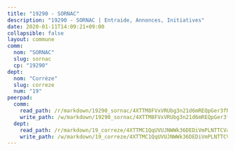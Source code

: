 ```yaml
---
title: "19290 - SORNAC"
description: "19290 - SORNAC | Entraide, Annonces, Initiatives"
date: 2020-01-11T14:09:21+09:00
collapsible: false
layout: commune
comm:
  nom: "SORNAC"
  slug: sornac
  cp: "19290"
dept:
  nom: "Corrèze"
  slug: correze
  num: "19"
peerpad:
  comm:
    read_path: /r/markdown/19290_sornac/4XTTM8FVxVRUbg3n21d6mREQpGer3fN7rxpXSkjxRdXtG6Syi
    write_path: /w/markdown/19290_sornac/4XTTM8FVxVRUbg3n21d6mREQpGer3fN7rxpXSkjxRdXtG6Syi-K3TgTfLq5mDeHbhU8pwyhkmUbwdJ2LcuzgaDWU94su8XFkQUVQK29g4PxA9i2hFb9BmJgNtbWoRtN4ztvTD1YLHymdUgfMjUpWYTYMYorNVbY9vXYBgckMnZnxaV4ZCxUUTNE51E
  dept:
    read_path: /r/markdown/19_correze/4XTTMC1QqUVUJNWWk36DEDiVmPLNTTCVay5E5gwEvpSf36VsS
    write_path: /w/markdown/19_correze/4XTTMC1QqUVUJNWWk36DEDiVmPLNTTCVay5E5gwEvpSf36VsS-K3TgUzu4fqyixiBZaA5Ejd2iCC9xJnV2MqYc8L2r22c4qVWWx9VnJmMAAFTQjLmwLDBGZ9pgHdAtPGZHV6pZb6y2bhgaqXFUJ1Fp1QgihzJpszTr9ow8JcXoeYzTUZfY7Rzzn9sS
---
```


